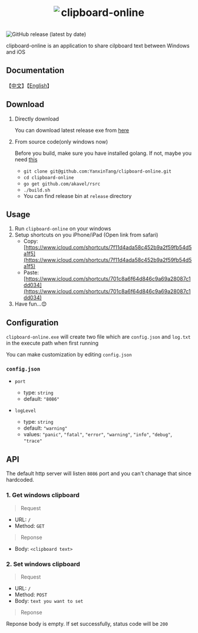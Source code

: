 <div align="center">
  <img src="https://raw.githubusercontent.com/YanxinTang/clipboard-online/master/images/clipboard-icon.png" style="display: inline-block; vertical-align: middle;">
  <h1 style="display: inline-block; vertical-align: middle;">clipboard-online</h1>
</div>

![GitHub release (latest by date)](https://img.shields.io/github/v/release/YanxinTang/clipboard-online)

clipboard-online is an application to share cilpboard text between Windows and iOS

## Documentation

【[中文](https://github.com/YanxinTang/clipboard-online/blob/master/README_zh.md)】【[English](https://github.com/YanxinTang/clipboard-online/blob/master/README.md)】

## Download

1. Directly download

    You can download latest release exe from [here](https://github.com/YanxinTang/clipboard-online/releases)

2. From source code(only windows now)

    Before you build, make sure you have installed golang. If not, maybe you need [this](https://golang.org/dl/)

    - `git clone git@github.com:YanxinTang/clipboard-online.git`
    - `cd clipboard-online`
    - `go get github.com/akavel/rsrc`
    - `./build.sh`
    - You can find release bin at `release` directory

## Usage

1. Run `clipboard-online` on your windows
2. Setup shortcuts on you iPhone/iPad (Open link from safari)
    - Copy: [https://www.icloud.com/shortcuts/7f11d4ada58c452b9a2f59fb54d5a1f5](https://www.icloud.com/shortcuts/7f11d4ada58c452b9a2f59fb54d5a1f5)
    - Paste: [https://www.icloud.com/shortcuts/701c8a6f64d846c9a69a28087c1dd034](https://www.icloud.com/shortcuts/701c8a6f64d846c9a69a28087c1dd034)
3. Have fun...😊

## Configuration

`clipboard-online.exe` will create two file which are `config.json` and `log.txt` in the execute path when first running

You can make customization by editing `config.json`

### `config.json`

- `port`
  - type: `string`
  - default: `"8086"`

- `logLevel`
  - type: `string`
  - default: `"warning"`
  - values: `"panic"`, `"fatal"`, `"error"`, `"warning"`, `"info"`, `"debug"`, `"trace"`

## API

The default http server will listen `8086` port and you can't chanage that since hardcoded.

### 1. Get windows clipboard

> Request

- URL: `/`
- Method: `GET`

> Reponse

- Body: `<clipboard text>`

### 2. Set windows clipboard

> Request

- URL: `/`
- Method: `POST`
- Body: `text you want to set`

> Reponse

Reponse body is empty. If set successfully, status code will be `200`
